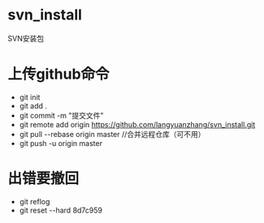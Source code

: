 # svn_install
SVN安装包

# 上传github命令
* git init
* git add .
* git commit -m "提交文件"
* git remote add origin https://github.com/langyuanzhang/svn_install.git
* git pull --rebase origin master //合并远程仓库（可不用）
* git push -u origin master 

# 出错要撤回
* git reflog
* git reset --hard 8d7c959
